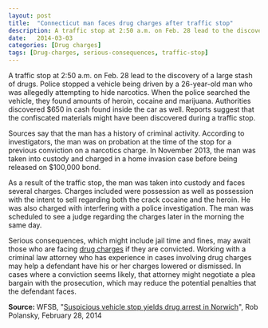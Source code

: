 ```yaml
---
layout: post
title:  "Connecticut man faces drug charges after traffic stop"
description: A traffic stop at 2:50 a.m. on Feb. 28 lead to the discovery of a large stash of drugs. Police stopped a vehicle being driven by a 26-year-old man who was allegedly attempting to hide narcotics. When the police searched the vehicle, they found amounts of heroin, cocaine and marijuana. Authorities discovered $650 in cash found inside the car as well. Reports suggest that the confiscated materials might have been discovered during a traffic stop.
date:   2014-03-03
categories: [Drug charges] 
tags: [Drug-charges, serious-consequences, traffic-stop]
---
```


<p>A traffic stop at 2:50 a.m. on Feb. 28 lead to the discovery of a large stash of drugs. Police stopped a vehicle being driven by a 26-year-old man who was allegedly attempting to hide narcotics. When the police searched the vehicle, they found amounts of heroin, cocaine and marijuana. Authorities discovered $650 in cash found inside the car as well. Reports suggest that the confiscated materials might have been discovered during a traffic stop.</p><p>Sources say that the man has a history of criminal activity. According to investigators, the man was on probation at the time of the stop for a previous conviction on a narcotics charge. In November 2013, the man was taken into custody and charged in a home invasion case before being released on $100,000 bond.</p> <p>As a result of the traffic stop, the man was taken into custody and faces several charges. Charges included were possession as well as possession with the intent to sell regarding both the crack cocaine and the heroin. He was also charged with interfering with a police investigation. The man was scheduled to see a judge regarding the charges later in the morning the same day.</p><p>Serious consequences, which might include jail time and fines, may await those who are facing <a href="/Drug-Charges/Drug-Charges.html">drug charges</a> if they are convicted. Working with a criminal law attorney who has experience in cases involving drug charges may help a defendant have his or her charges lowered or dismissed. In cases where a conviction seems likely, that attorney might negotiate a plea bargain with the prosecution, which may reduce the potential penalties that the defendant faces.</p> <p> <b>Source:&nbsp;</b>WFSB, "<a href="http://www.wfsb.com/story/24850304/suspicious-vehicle-stop-yields-drug-arrest-in-norwich" target="_blank">Suspicious vehicle stop yields drug arrest in Norwich</a>", Rob Polansky, February 28, 2014</p>